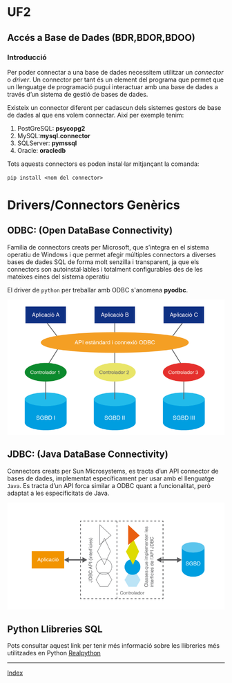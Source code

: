 # UF2
## Accés a Base de Dades (BDR,BDOR,BDOO)

### Introducció

Per poder connectar a una base de dades necessitem utilitzar un *connector* o *driver*.
Un connector per tant és un element del programa que permet que un  llenguatge de programació pugui interactuar amb una base de  dades a través d’un sistema de gestió de bases de dades.

Existeix un connector diferent per cadascun dels sistemes gestors de base de dades al que ens volem connectar. Així per exemple tenim:

   1. PostGreSQL: **psycopg2**
   2. MySQL:**mysql.connector**
   3. SQLServer: **pymssql**
   4. Oracle: **oracledb**

Tots aquests connectors es poden instal·lar mitjançant la comanda:

`pip install <nom del connector>`


# Drivers/Connectors Genèrics

## ODBC: (Open DataBase Connectivity) 

Família de connectors creats per Microsoft, que s’integra en el 
sistema operatiu de Windows i que permet afegir múltiples  connectors a diverses bases de dades SQL de forma molt senzilla i transparent, ja que els connectors son autoinstal·lables i totalment configurables des de les mateixes eines del sistema operatiu

El driver de `python` per treballar amb ODBC s'anomena **pyodbc**.

![Tabla](https://github.com/fbarraga/Python/blob/master/master/assets/odbc.png?raw=true)


## JDBC: (Java DataBase Connectivity)

Connectors creats per Sun Microsystems, es tracta d’un API connector de bases de dades, implementat específicament per usar amb el llenguatge `Java`. Es tracta d’un API forca similar a ODBC quant a funcionalitat, però adaptat a les especificitats de Java.

![Tabla](https://github.com/fbarraga/Python/blob/master/master/assets/jdbc.png?raw=true)


## Python Llibreries SQL

Pots consultar aquest link per tenir més informació sobre les llibreries més utilitzades en Python [Realpython](https://realpython.com/python-sql-libraries/)


***
[Index](../../README.md)
